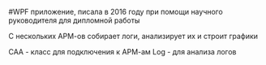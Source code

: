 #WPF приложение, писала в 2016 году при помощи научного руководителя для дипломной работы

С нескольких АРМ-ов собирает логи, анализирует их и строит графики

CAA - класс для подключения к АРМ-ам
Log - для анализа логов
